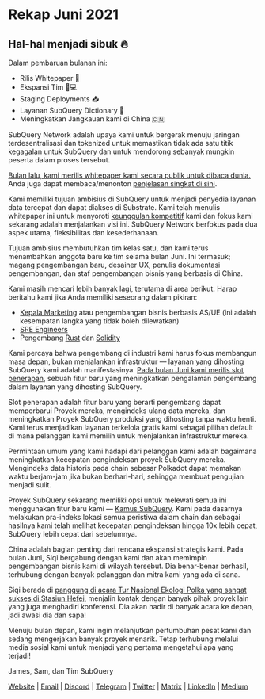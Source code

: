 # Rekap Juni 2021

## Hal-hal menjadi sibuk 🔥

Dalam pembaruan bulanan ini:

-   Rilis Whitepaper 🎊
-   Ekspansi Tim 👩💻
-   Staging Deployments 📥
-   Layanan SubQuery Dictionary 📖
-   Meningkatkan Jangkauan kami di China 🇨🇳

SubQuery Network adalah upaya kami untuk bergerak menuju jaringan terdesentralisasi dan tokenized untuk memastikan tidak ada satu titik kegagalan untuk SubQuery dan untuk mendorong sebanyak mungkin peserta dalam proses tersebut.

[Bulan lalu, kami merilis whitepaper kami secara publik untuk dibaca dunia.](https://static.subquery.network/whitepaper.pdf) Anda juga dapat membaca/menonton [penjelasan singkat di sini](https://subquery.medium.com/the-subquery-network-a-summary-46cde0acb010).

Kami memiliki tujuan ambisius di SubQuery untuk menjadi penyedia layanan data tercepat dan dapat diakses di Substrate. Kami telah menulis whitepaper ini untuk menyoroti [keunggulan kompetitif](https://subquery.medium.com/subquery-network-our-goals-and-competitive-advantages-a6efdd544be4) kami dan fokus kami sekarang adalah menjalankan visi ini. SubQuery Network berfokus pada dua aspek utama, fleksibilitas dan kesederhanaan.

Tujuan ambisius membutuhkan tim kelas satu, dan kami terus menambahkan anggota baru ke tim selama bulan Juni. Ini termasuk; magang pengembangan baru, desainer UX, penulis dokumentasi pengembangan, dan staf pengembangan bisnis yang berbasis di China.

Kami masih mencari lebih banyak lagi, terutama di area berikut. Harap beritahu kami jika Anda memiliki seseorang dalam pikiran:

-   [Kepala Marketing](https://angel.co/company/subquery/jobs/1494376-head-of-marketing) atau pengembangan bisnis berbasis AS/UE (ini adalah kesempatan langka yang tidak boleh dilewatkan)
-   [SRE Engineers](https://angel.co/company/subquery/jobs/1497942-site-reliability-engineer)
-   Pengembang [Rust](https://angel.co/company/subquery/jobs/1494414-rust-developer) dan [Solidity](https://angel.co/company/subquery/jobs/1494435-solidity-developer)

Kami percaya bahwa pengembang di industri kami harus fokus membangun masa depan, bukan menjalankan infrastruktur — layanan yang dihosting SubQuery kami adalah manifestasinya. [Pada bulan Juni kami merilis slot penerapan](https://subquery.medium.com/deployment-slots-are-here-subquery-projects-4fe2629f8858), sebuah fitur baru yang meningkatkan pengalaman pengembang dalam layanan yang dihosting SubQuery.

Slot penerapan adalah fitur baru yang berarti pengembang dapat memperbarui Proyek mereka, mengindeks ulang data mereka, dan meningkatkan Proyek SubQuery produksi yang dihosting tanpa waktu henti. Kami terus menjadikan layanan terkelola gratis kami sebagai pilihan default di mana pelanggan kami memilih untuk menjalankan infrastruktur mereka.

Permintaan umum yang kami hadapi dari pelanggan kami adalah bagaimana meningkatkan kecepatan pengindeksan proyek SubQuery mereka. Mengindeks data historis pada chain sebesar Polkadot dapat memakan waktu berjam-jam jika bukan berhari-hari, sehingga membuat pengujian menjadi sulit.

Proyek SubQuery sekarang memiliki opsi untuk melewati semua ini menggunakan fitur baru kami — [Kamus SubQuery](https://subquery.medium.com/subquerys-just-got-a-lot-faster-with-the-dictionary-8a7a1447574). Kami pada dasarnya melakukan pra-indeks lokasi semua peristiwa dalam chain dan sebagai hasilnya kami telah melihat kecepatan pengindeksan hingga 10x lebih cepat, SubQuery lebih cepat dari sebelumnya.

China adalah bagian penting dari rencana ekspansi strategis kami. Pada bulan Juni, Siqi bergabung dengan kami dan akan memimpin pengembangan bisnis kami di wilayah tersebut. Dia benar-benar berhasil, terhubung dengan banyak pelanggan dan mitra kami yang ada di sana.

Siqi berada di [panggung di acara Tur Nasional Ekologi Polka yang sangat sukses di Stasiun Hefei](https://twitter.com/SubQueryNetwork/status/1409696588465721348), menjalin kontak dengan banyak pihak proyek lain yang juga menghadiri konferensi. Dia akan hadir di banyak acara ke depan, jadi awasi dia dan sapa!

Menuju bulan depan, kami ingin melanjutkan pertumbuhan pesat kami dan sedang mengerjakan banyak proyek menarik. Tetap terhubung melalui media sosial kami untuk menjadi yang pertama mengetahui apa yang terjadi!

James, Sam, dan Tim SubQuery

[Website](https://subquery.network/) | [Email](mailto:hello@subquery.network) | [Discord](https://discord.com/invite/78zg8aBSMG) | [Telegram](https://t.me/subquerynetwork) | [Twitter](https://twitter.com/subquerynetwork) | [Matrix](https://matrix.to/#/#subquery:matrix.org) | [LinkedIn](https://www.linkedin.com/company/subquery) | [Medium](https://subquery.medium.com/)

